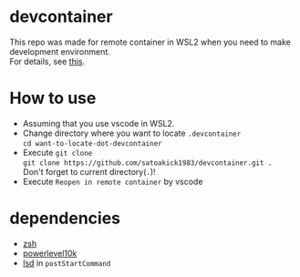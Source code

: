 # devcontainer
This repo was made for remote container in WSL2 when you need to make development environment.  
For details, see [this](https://code.visualstudio.com/docs/remote/containers).  

# How to use
- Assuming that you use vscode in WSL2.
- Change directory where you want to locate `.devcontainer`  
  `cd want-to-locate-dot-devcontainer`
- Execute `git clone`  
  `git clone https://github.com/satoakick1983/devcontainer.git . `  
  Don't forget to current directory(`.`)!
- Execute `Reopen in remote container` by vscode 

# dependencies
- [zsh](https://zsh.sourceforge.io/)
- [powerlevel10k](https://github.com/romkatv/powerlevel10k)
- [lsd](https://crates.io/crates/lsd) in `postStartCommand`
